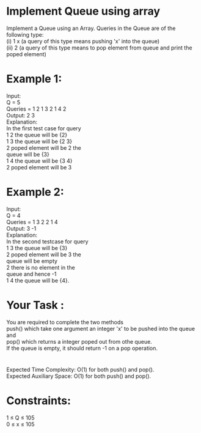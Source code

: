 # Implement Queue using array

Implement a Queue using an Array. Queries in the Queue are of the following type:  
(i) 1 x   (a query of this type means  pushing 'x' into the queue)   
(ii) 2     (a query of this type means to pop element from queue and print the poped element)  

# Example 1:
Input:  
Q = 5   
Queries = 1 2 1 3 2 1 4 2  
Output: 2 3  
Explanation:  
In the first test case for query   
1 2 the queue will be {2}  
1 3 the queue will be {2 3}  
2   poped element will be 2 the   
    queue will be {3}  
1 4 the queue will be {3 4}  
2   poped element will be 3   

# Example 2:
Input:  
Q = 4  
Queries = 1 3 2 2 1 4  
Output: 3 -1  
Explanation:  
In the second testcase for query  
1 3 the queue will be {3}  
2   poped element will be 3 the  
    queue will be empty  
2   there is no element in the  
    queue and hence -1  
1 4 the queue will be {4}.   

# Your Task :
You are required to complete the two methods  
push() which take one argument an integer 'x' to be pushed into the queue and  
pop() which returns a integer poped out from othe queue.  
If the queue is empty, it should return -1 on a pop operation. 

#
Expected Time Complexity: O(1) for both push() and pop().  
Expected Auxiliary Space: O(1) for both push() and pop().


# Constraints:
1 ≤ Q ≤ 105  
0 ≤ x ≤ 105